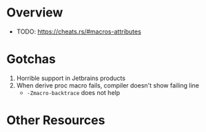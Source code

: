 # Overview

- TODO: https://cheats.rs/#macros-attributes

# Gotchas
1. Horrible support in Jetbrains products
1. When derive proc macro fails, compiler doesn't show failing line
    - `-Zmacro-backtrace` does not help


# Other Resources
